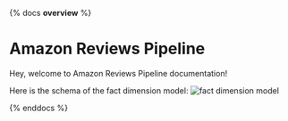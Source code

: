{% docs __overview__ %}
# Amazon Reviews Pipeline

Hey, welcome to Amazon Reviews Pipeline documentation!

Here is the schema of the fact dimension model:
![fact dimension model](amazon_reviews_dbt/assets/fact_dimension_modeling.png)

{% enddocs %}
